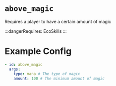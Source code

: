 # `above_magic`

Requires a player to have a certain amount of magic

:::dangerRequires:
EcoSkills
:::

# Example Config
```yaml
- id: above_magic
  args:
    type: mana # The type of magic
    amount: 100 # The minimum amount of magic
```
